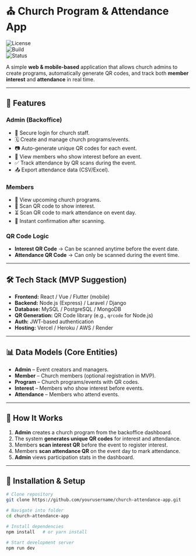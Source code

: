# ⛪ Church Program & Attendance App  

![License](https://img.shields.io/badge/license-MIT-green)  
![Build](https://img.shields.io/badge/build-passing-brightgreen)  
![Status](https://img.shields.io/badge/status-MVP-blue)  

A simple **web & mobile-based** application that allows church admins to create programs, automatically generate QR codes, and track both **member interest** and **attendance** in real time.  

---

## 📌 Features  

### **Admin (Backoffice)**  
- 🔑 Secure login for church staff.  
- 🗓 Create and manage church programs/events.  
- 📷 Auto-generate unique QR codes for each event.  
- 👥 View members who show interest before an event.  
- ✅ Track attendance by QR scans during the event.  
- 📤 Export attendance data (CSV/Excel).  

### **Members**  
- 📅 View upcoming church programs.  
- 📱 Scan QR code to show interest.  
- ⏳ Scan QR code to mark attendance on event day.  
- 📩 Instant confirmation after scanning.  

### **QR Code Logic**  
- **Interest QR Code** → Can be scanned anytime before the event date.  
- **Attendance QR Code** → Can only be scanned during the event time.  

---

## 🛠 Tech Stack (MVP Suggestion)  
- **Frontend:** React / Vue / Flutter (mobile)  
- **Backend:** Node.js (Express) / Laravel / Django  
- **Database:** MySQL / PostgreSQL / MongoDB  
- **QR Generation:** QR Code library (e.g., `qrcode` for Node.js)  
- **Auth:** JWT-based authentication  
- **Hosting:** Vercel / Heroku / AWS / Render  

---

## 📊 Data Models (Core Entities)  
- **Admin** – Event creators and managers.  
- **Member** – Church members (optional registration in MVP).  
- **Program** – Church programs/events with QR codes.  
- **Interest** – Members who show interest before events.  
- **Attendance** – Members who attend events.  

---

## 🚀 How It Works  
1. **Admin** creates a church program from the backoffice dashboard.  
2. The system **generates unique QR codes** for interest and attendance.  
3. Members **scan interest QR** before the event to register interest.  
4. Members **scan attendance QR** on the event day to mark attendance.  
5. **Admin** views participation stats in the dashboard.  

---

## 📂 Installation & Setup  

```bash
# Clone repository
git clone https://github.com/yourusername/church-attendance-app.git

# Navigate into folder
cd church-attendance-app

# Install dependencies
npm install   # or yarn install

# Start development server
npm run dev
